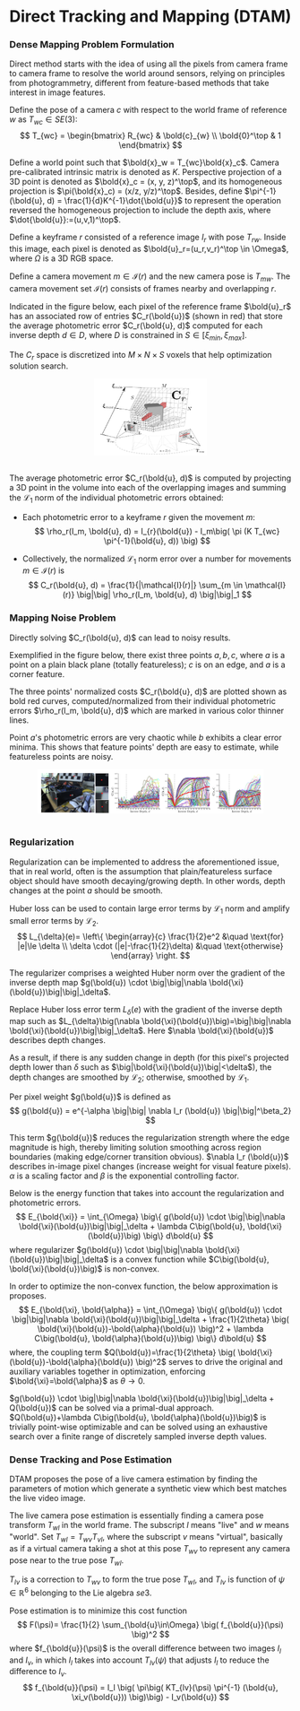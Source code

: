 # Direct Tracking and Mapping (DTAM)

### Dense Mapping Problem Formulation

Direct method starts with the idea of using all the pixels from camera frame to camera frame to resolve the world around sensors, relying on principles from photogrammetry, different from feature-based methods that take interest in image features.

Define the pose of a camera $c$ with respect to the world frame of reference $w$ as $T_{wc} \in SE(3)$:
$$
T_{wc} = 
\begin{bmatrix}
    R_{wc} & \bold{c}_{w} \\
    \bold{0}^\top & 1
\end{bmatrix}
$$

Define a world point such that $\bold{x}_w = T_{wc}\bold{x}_c$. Camera pre-calibrated intrinsic matrix is denoted as $K$. 
Perspective projection of a
3D point is denoted as $\bold{x}_c = (x, y, z)^\top$,
and its homogeneous projection is $\pi(\bold{x}_c) = (x/z, y/z)^\top$. Besides, define $\pi^{-1}(\bold{u}, d) = \frac{1}{d}K^{-1}\dot{\bold{u}}$ to represent the operation reversed the homogeneous projection to include the depth axis, where $\dot{\bold{u}}:=(u,v,1)^\top$.


Define a keyframe $r$ consisted of a reference image $I_r$ with pose $T_{rw}$. Inside this image, each pixel is denoted as $\bold{u}_r=(u_r,v_r)^\top \in \Omega$, where $\Omega$ is a 3D RGB space.

Define a camera movement $m \in \mathcal{I}(r)$ and the new camera pose is $T_{mw}$.
The camera movement set $\mathcal{I}(r)$ consists of frames nearby and overlapping
$r$.

Indicated in the figure below, each pixel of the reference frame $\bold{u}_r$ has an associated row of entries $C_r(\bold{u})$ (shown in red) that store the average photometric error $C_r(\bold{u}, d)$ computed for each inverse depth $d \in D$, where $D$ is constrained in $S \in [\xi_{min}, \xi_{max}]$.

The $C_r$ space is discretized into $M \times N \times S$ voxels that help optimization solution search.

<div style="display: flex; justify-content: center;">
      <img src="imgs/dense_tracking_and_mapping.png" width="40%" height="40%" alt="dense_tracking_and_mapping" />
</div>
</br>

The average photometric error $C_r(\bold{u}, d)$ is computed by projecting a 3D
point in the volume into each of the overlapping images and
summing the $\mathcal{L}_1$ norm of the individual photometric errors
obtained:

* Each photometric error to a keyframe $r$ given the movement $m$:
$$
\rho_r(I_m, \bold{u}, d) = 
I_{r}(\bold{u}) - 
I_m\big(
    \pi (K T_{wc} \pi^{-1}(\bold{u}, d))
\big)
$$

* Collectively, the normalized $\mathcal{L}_1$ norm error over a number for movements $m \in \mathcal{I}(r)$ is
$$
C_r(\bold{u}, d) = \frac{1}{|\mathcal{I}(r)|}
\sum_{m \in \mathcal{I}(r)}
\big|\big|
\rho_r(I_m, \bold{u}, d)
\big|\big|_1
$$

### Mapping Noise Problem

Directly solving $C_r(\bold{u}, d)$ can lead to noisy results.

Exemplified in the figure below, there exist three points $a,b,c$, where $a$ is a point on a plain black plane (totally featureless); $c$ is on an edge, and $a$ is a corner feature.

The three points' normalized costs $C_r(\bold{u}, d)$ are plotted shown as bold red curves, computed/normalized from their individual photometric errors $\rho_r(I_m, \bold{u}, d)$ which are marked in various color thinner lines.

Point $a$'s photometric errors are very chaotic while $b$ exhibits a clear error minima. 
This shows that feature points' depth are easy to estimate, while featureless points are noisy.

<div style="display: flex; justify-content: center;">
      <img src="imgs/noisy_inverse_depth.png" width="80%" height="40%" alt="noisy_inverse_depth" />
</div>
</br>

### Regularization

Regularization can be implemented to address the aforementioned issue, that in real world, often is the assumption that plain/featureless surface object should have smooth decaying/growing depth.
In other words, depth changes at the point $a$ should be smooth.

Huber loss can be used to contain large error terms by $\mathcal{L}_1$ norm and amplify small error terms by $\mathcal{L}_2$.
$$
L_{\delta}(e)=
\left\{
    \begin{array}{c}
        \frac{1}{2}e^2 &\quad \text{for} |e|\le \delta
        \\
        \delta \cdot (|e|-\frac{1}{2}\delta) &\quad \text{otherwise}
    \end{array}
\right.
$$

The regularizer comprises a weighted Huber norm over the gradient of the inverse depth map $g(\bold{u}) \cdot \big|\big|\nabla \bold{\xi}(\bold{u})\big|\big|_\delta$.

Replace Huber loss error term $L_{\delta}(e)$ with the gradient of the inverse depth map such as $L_{\delta}\big(\nabla \bold{\xi}(\bold{u})\big)=\big|\big|\nabla \bold{\xi}(\bold{u})\big|\big|_\delta$. 
Here $\nabla \bold{\xi}(\bold{u})$ describes depth changes.

As a result, if there is any sudden change in depth (for this pixel's projected depth lower than $\delta$ such as $\big|\bold{\xi}(\bold{u})\big|<\delta$), the depth changes are smoothed by $\mathcal{L}_2$; otherwise, smoothed by $\mathcal{L}_1$.

Per pixel weight $g(\bold{u})$ is defined as
$$
g(\bold{u}) = 
e^{-\alpha \big|\big| 
    \nabla I_r (\bold{u})
\big|\big|^\beta_2}
$$

This term $g(\bold{u})$ reduces the regularization strength where the edge magnitude is high, 
thereby limiting solution smoothing across region boundaries (making edge/corner transition obvious). 
$\nabla I_r (\bold{u})$ describes in-image pixel changes (increase weight for visual feature pixels). $\alpha$ is a scaling factor and $\beta$ is the exponential controlling factor.

Below is the energy function that takes into account the regularization and photometric errors.
$$
E_{\bold{\xi}} = 
\int_{\Omega} \big\{
    g(\bold{u}) \cdot \big|\big|\nabla \bold{\xi}(\bold{u})\big|\big|_\delta
    +
    \lambda C\big(\bold{u}, \bold{\xi}(\bold{u})\big)
\big\} d\bold{u}
$$
where regularizer $g(\bold{u}) \cdot \big|\big|\nabla \bold{\xi}(\bold{u})\big|\big|_\delta$ is a convex function while $C\big(\bold{u}, \bold{\xi}(\bold{u})\big)$ is non-convex.

In order to optimize the non-convex function, the below approximation is proposes.
$$
E_{\bold{\xi}, \bold{\alpha}} = 
\int_{\Omega} \big\{
    g(\bold{u}) \cdot \big|\big|\nabla \bold{\xi}(\bold{u})\big|\big|_\delta
    +
    \frac{1}{2\theta} \big( \bold{\xi}(\bold{u})-\bold{\alpha}(\bold{u}) \big)^2
    +
    \lambda C\big(\bold{u}, \bold{\alpha}(\bold{u})\big)
\big\} d\bold{u}
$$
where, the coupling term $Q(\bold{u})=\frac{1}{2\theta} \big( \bold{\xi}(\bold{u})-\bold{\alpha}(\bold{u}) \big)^2$ serves to drive the original and auxiliary variables together in optimization, enforcing $\bold{\xi}=\bold{\alpha}$ as $\theta \rightarrow 0$.

$g(\bold{u}) \cdot \big|\big|\nabla \bold{\xi}(\bold{u})\big|\big|_\delta + Q(\bold{u})$ can be solved via a primal-dual approach. $Q(\bold{u})+\lambda C\big(\bold{u}, \bold{\alpha}(\bold{u})\big)$ is trivially point-wise optimizable and can be solved using an exhaustive search over a finite range of discretely sampled inverse depth values.

### Dense Tracking and Pose Estimation

DTAM proposes the pose of a live camera estimation by finding the parameters of motion 
which generate a synthetic view which best matches the live video image.

The live camera pose estimation is essentially finding a camera pose transform ${T}_{wl}$ in the world frame. 
The subscript $l$ means "live" and $w$ means "world". 
Set ${T}_{wl}=T_{wv}T_{vl}$, where the subscript $v$ means "virtual", basically as if a virtual camera taking a shot at this pose $T_{wv}$ to represent any camera pose near to the true pose ${T}_{wl}$. 

$T_{lv}$ is a correction to $T_{wv}$ to form the true pose ${T}_{wl}$, and $T_{lv}$ is function of $\psi \in \mathbb{R}^6$  belonging to the Lie algebra $se3$.


Pose estimation is to minimize this cost function
$$
F(\psi)=
\frac{1}{2} \sum_{\bold{u}\in\Omega}
\big(
    f_{\bold{u}}(\psi)
\big)^2
$$
where $f_{\bold{u}}(\psi)$ is the overall difference between two images $I_l$ and $I_v$, in which $I_l$ takes into account $T_{lv}(\psi)$ that adjusts $I_l$ to reduce the difference to $I_v$.
$$
f_{\bold{u}}(\psi) = 
I_l \big( \pi\big( 
    KT_{lv}(\psi) \pi^{-1} (\bold{u}, \xi_v(\bold{u}))
\big)\big) - I_v(\bold{u})
$$